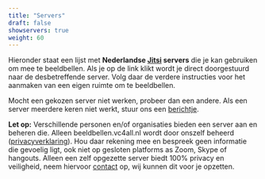 ```yaml
---
title: "Servers"
draft: false
showservers: true
weight: 60
---
```


Hieronder staat een lijst met **Nederlandse [Jitsi](https://jitsi.org) servers** die je kan gebruiken om mee te beeldbellen. Als je op de link klikt wordt je direct doorgestuurd naar de desbetreffende server. Volg daar de verdere instructies voor het aanmaken van een eigen ruimte om te beeldbellen.

Mocht een gekozen server niet werken, probeer dan een andere. Als een server meerdere keren niet werkt, stuur ons een [berichtje](#contact).

__Let op:__
Verschillende personen en/of organisaties bieden een server aan en beheren die. Alleen beeldbellen.vc4all.nl wordt door onszelf beheerd ([privacyverklaring](/privacyverklaring-20200330.pdf)).
Hou daar rekening mee en bespreek geen informatie die gevoelig ligt, ook niet op gesloten platforms as Zoom, Skype of hangouts. Alleen een zelf opgezette server biedt 100% privacy en veiligheid, neem hiervoor [contact](#contac) op, wij kunnen dit voor je opzetten.
